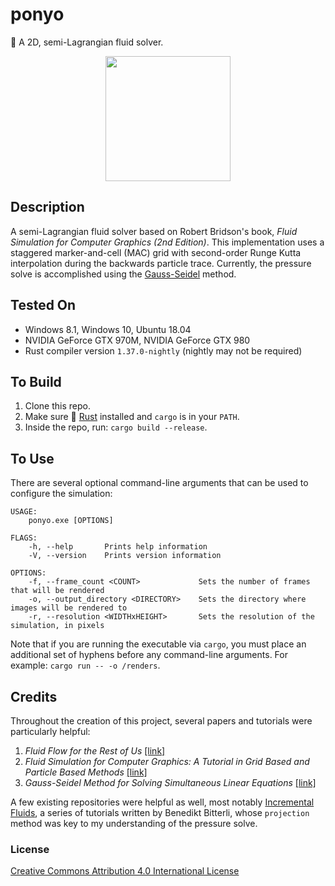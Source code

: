# ponyo
🌊 A 2D, semi-Lagrangian fluid solver. 

<p align="center">
  <img src="https://github.com/mwalczyk/ponyo/blob/master/screenshots/fluid.gif" width="200" height="auto"/>
</p>

## Description
A semi-Lagrangian fluid solver based on Robert Bridson's book, _Fluid Simulation for Computer Graphics (2nd Edition)_. This implementation uses a staggered marker-and-cell (MAC) grid with second-order Runge Kutta interpolation during the backwards particle trace. Currently, the pressure solve is accomplished using the [Gauss-Seidel](https://en.wikipedia.org/wiki/Gauss%E2%80%93Seidel_method) 
method.

## Tested On
- Windows 8.1, Windows 10, Ubuntu 18.04
- NVIDIA GeForce GTX 970M, NVIDIA GeForce GTX 980
- Rust compiler version `1.37.0-nightly` (nightly may not be required)

## To Build
1. Clone this repo.
2. Make sure 🦀 [Rust](https://www.rust-lang.org/en-US/) installed and `cargo` is in your `PATH`.
3. Inside the repo, run: `cargo build --release`.

## To Use
There are several optional command-line arguments that can be used to configure the simulation:

```
USAGE:
    ponyo.exe [OPTIONS]

FLAGS:
    -h, --help       Prints help information
    -V, --version    Prints version information

OPTIONS:
    -f, --frame_count <COUNT>             Sets the number of frames that will be rendered
    -o, --output_directory <DIRECTORY>    Sets the directory where images will be rendered to
    -r, --resolution <WIDTHxHEIGHT>       Sets the resolution of the simulation, in pixels

```

Note that if you are running the executable via `cargo`, you must place an additional set of hyphens before any command-line arguments. For example: `cargo run -- -o /renders`.

## Credits
Throughout the creation of this project, several papers and tutorials were particularly helpful:

1. _Fluid Flow for the Rest of Us_ [[link]](https://pdfs.semanticscholar.org/9d47/1060d6c48308abcc98dbed850a39dbfea683.pdf
)
2. _Fluid Simulation for Computer Graphics: A Tutorial in Grid Based
and Particle Based Methods_ [[link]](https://cg.informatik.uni-freiburg.de/intern/seminar/gridFluids_fluid-EulerParticle.pdf
)
3. _Gauss-Seidel Method for Solving Simultaneous Linear Equations_ [[link]](https://www.youtube.com/watch?v=ajJD0Df5CsY)

A few existing repositories were helpful as well, most notably [Incremental Fluids](https://github.com/tunabrain/incremental-fluids), a series of tutorials written by Benedikt Bitterli, whose `projection` method was key to my understanding of the pressure solve.

### License
[Creative Commons Attribution 4.0 International License](https://creativecommons.org/licenses/by/4.0/)
